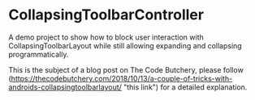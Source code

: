 # CollapsingToolbarController
A demo project to show how to block user interaction with CollapsingToolbarLayout while still allowing expanding and collapsing programmatically.

This is the subject of a blog post on The Code Butchery, please follow (https://thecodebutchery.com/2018/10/13/a-couple-of-tricks-with-androids-collapsingtoolbarlayout/ "this link") for a detailed explanation.
